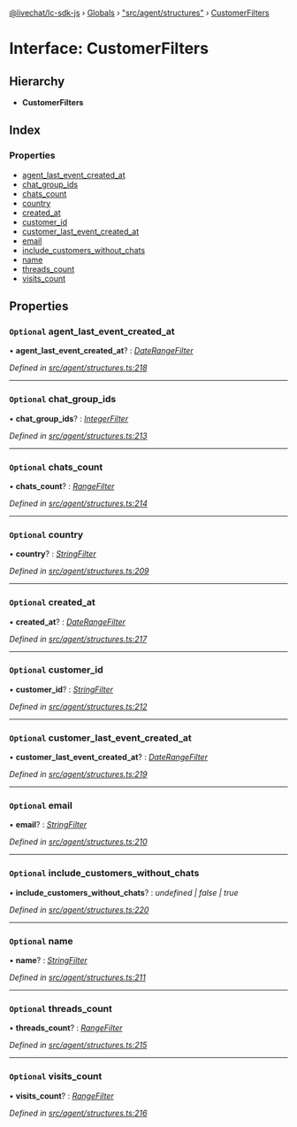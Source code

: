 [@livechat/lc-sdk-js](../README.md) › [Globals](../globals.md) › ["src/agent/structures"](../modules/_src_agent_structures_.md) › [CustomerFilters](_src_agent_structures_.customerfilters.md)

# Interface: CustomerFilters

## Hierarchy

* **CustomerFilters**

## Index

### Properties

* [agent_last_event_created_at](_src_agent_structures_.customerfilters.md#optional-agent_last_event_created_at)
* [chat_group_ids](_src_agent_structures_.customerfilters.md#optional-chat_group_ids)
* [chats_count](_src_agent_structures_.customerfilters.md#optional-chats_count)
* [country](_src_agent_structures_.customerfilters.md#optional-country)
* [created_at](_src_agent_structures_.customerfilters.md#optional-created_at)
* [customer_id](_src_agent_structures_.customerfilters.md#optional-customer_id)
* [customer_last_event_created_at](_src_agent_structures_.customerfilters.md#optional-customer_last_event_created_at)
* [email](_src_agent_structures_.customerfilters.md#optional-email)
* [include_customers_without_chats](_src_agent_structures_.customerfilters.md#optional-include_customers_without_chats)
* [name](_src_agent_structures_.customerfilters.md#optional-name)
* [threads_count](_src_agent_structures_.customerfilters.md#optional-threads_count)
* [visits_count](_src_agent_structures_.customerfilters.md#optional-visits_count)

## Properties

### `Optional` agent_last_event_created_at

• **agent_last_event_created_at**? : *[DateRangeFilter](_src_agent_structures_.daterangefilter.md)*

*Defined in [src/agent/structures.ts:218](https://github.com/livechat/lc-sdk-js/blob/de56f05/src/agent/structures.ts#L218)*

___

### `Optional` chat_group_ids

• **chat_group_ids**? : *[IntegerFilter](../modules/_src_agent_structures_.md#integerfilter)*

*Defined in [src/agent/structures.ts:213](https://github.com/livechat/lc-sdk-js/blob/de56f05/src/agent/structures.ts#L213)*

___

### `Optional` chats_count

• **chats_count**? : *[RangeFilter](_src_agent_structures_.rangefilter.md)*

*Defined in [src/agent/structures.ts:214](https://github.com/livechat/lc-sdk-js/blob/de56f05/src/agent/structures.ts#L214)*

___

### `Optional` country

• **country**? : *[StringFilter](../modules/_src_agent_structures_.md#stringfilter)*

*Defined in [src/agent/structures.ts:209](https://github.com/livechat/lc-sdk-js/blob/de56f05/src/agent/structures.ts#L209)*

___

### `Optional` created_at

• **created_at**? : *[DateRangeFilter](_src_agent_structures_.daterangefilter.md)*

*Defined in [src/agent/structures.ts:217](https://github.com/livechat/lc-sdk-js/blob/de56f05/src/agent/structures.ts#L217)*

___

### `Optional` customer_id

• **customer_id**? : *[StringFilter](../modules/_src_agent_structures_.md#stringfilter)*

*Defined in [src/agent/structures.ts:212](https://github.com/livechat/lc-sdk-js/blob/de56f05/src/agent/structures.ts#L212)*

___

### `Optional` customer_last_event_created_at

• **customer_last_event_created_at**? : *[DateRangeFilter](_src_agent_structures_.daterangefilter.md)*

*Defined in [src/agent/structures.ts:219](https://github.com/livechat/lc-sdk-js/blob/de56f05/src/agent/structures.ts#L219)*

___

### `Optional` email

• **email**? : *[StringFilter](../modules/_src_agent_structures_.md#stringfilter)*

*Defined in [src/agent/structures.ts:210](https://github.com/livechat/lc-sdk-js/blob/de56f05/src/agent/structures.ts#L210)*

___

### `Optional` include_customers_without_chats

• **include_customers_without_chats**? : *undefined | false | true*

*Defined in [src/agent/structures.ts:220](https://github.com/livechat/lc-sdk-js/blob/de56f05/src/agent/structures.ts#L220)*

___

### `Optional` name

• **name**? : *[StringFilter](../modules/_src_agent_structures_.md#stringfilter)*

*Defined in [src/agent/structures.ts:211](https://github.com/livechat/lc-sdk-js/blob/de56f05/src/agent/structures.ts#L211)*

___

### `Optional` threads_count

• **threads_count**? : *[RangeFilter](_src_agent_structures_.rangefilter.md)*

*Defined in [src/agent/structures.ts:215](https://github.com/livechat/lc-sdk-js/blob/de56f05/src/agent/structures.ts#L215)*

___

### `Optional` visits_count

• **visits_count**? : *[RangeFilter](_src_agent_structures_.rangefilter.md)*

*Defined in [src/agent/structures.ts:216](https://github.com/livechat/lc-sdk-js/blob/de56f05/src/agent/structures.ts#L216)*

